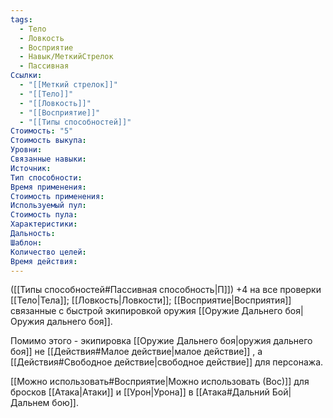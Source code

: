 ```yaml
---
tags:
  - Тело
  - Ловкость
  - Восприятие
  - Навык/МеткийСтрелок
  - Пассивная
Ссылки:
  - "[[Меткий стрелок]]"
  - "[[Тело]]"
  - "[[Ловкость]]"
  - "[[Восприятие]]"
  - "[[Типы способностей]]"
Стоимость: "5"
Стоимость выкупа:
Уровни:
Связанные навыки:
Источник:
Тип способности:
Время применения:
Стоимость применения:
Используемый пул:
Стоимость пула:
Характеристики:
Дальность:
Шаблон:
Количество целей:
Время действия:
---
```

([[Типы способностей#Пассивная способность|П]]) +4 на все проверки [[Тело|Тела]]; [[Ловкость|Ловкости]]; [[Восприятие|Восприятия]] связанные с быстрой экипировкой оружия [[Оружие Дальнего боя|Оружия дальнего боя]].

Помимо этого - экипировка [[Оружие Дальнего боя|оружия дальнего боя]] не [[Действия#Малое действие|малое действие]] , а [[Действия#Свободное действие|свободное действие]] для персонажа.

[[Можно использовать#Восприятие|Можно использовать (Вос)]] для бросков [[Атака|Атаки]] и [[Урон|Урона]] в [[Атака#Дальний Бой|Дальнем бою]].